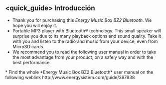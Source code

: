 ## <quick_guide> Introducción

* Thank you for purchasing this *Energy Music Box BZ2 Bluetooth*. We hope you will enjoy it.
* Portable MP3 player with Bluetooth® technology. This small speaker will surprise you due to its many playback options and sound quality. Take it with you and listen to the radio and music from your device, even from MicroSD cards.
* We recommend you to read the following user manual in order to take the most advantage from your product, on a safely way and with the best performance.
<unique>
* Find the whole *Energy Music Box BZ2 Bluetooth* user manual on the following weblink  http://www.energysistem.com/guide/397938 </unique> </quick_guide>

